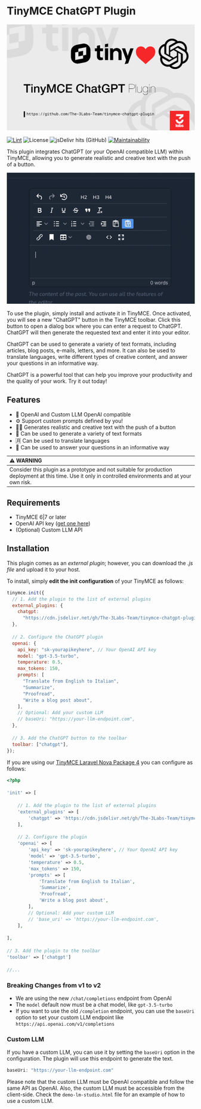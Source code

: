 # TinyMCE ChatGPT Plugin

<p align="center"><img src="https://github.com/the-3labs-team/tinymce-chatgpt-plugin/raw/HEAD/art/logo-tinyopen.svg" alt="Logo TinyMCE ChatGPT Plugin"></p>

[![Lint](https://github.com/The-3Labs-Team/tinymce-chatgpt-plugin/actions/workflows/lint.yml/badge.svg)](https://github.com/The-3Labs-Team/tinymce-chatgpt-plugin/actions/workflows/lint.yml)
![License](https://img.shields.io/github/license/the-3labs-team/tinymce-chatgpt-plugin)
![jsDelivr hits (GitHub)](https://img.shields.io/jsdelivr/gh/hy/The-3Labs-Team/tinymce-chatgpt-plugin?label=downloads)
[![Maintainability](https://api.codeclimate.com/v1/badges/1737eafb663973324bc8/maintainability)](https://codeclimate.com/github/The-3Labs-Team/tinymce-chatgpt-plugin/maintainability)

This plugin integrates ChatGPT (or your OpenAI compatible LLM) within TinyMCE, allowing you to generate realistic and creative text with the push of a button.

<p align="center"><img src="https://github.com/the-3labs-team/tinymce-chatgpt-plugin/raw/HEAD/art/demo.gif" alt="TinyMCE Demo Gif"></p>

To use the plugin, simply install and activate it in TinyMCE. Once activated, you will see a new "ChatGPT" button in the TinyMCE toolbar. Click this button to open a dialog box where you can enter a request to ChatGPT. ChatGPT will then generate the requested text and enter it into your editor.

ChatGPT can be used to generate a variety of text formats, including articles, blog posts, e-mails, letters, and more. It can also be used to translate languages, write different types of creative content, and answer your questions in an informative way.

ChatGPT is a powerful tool that can help you improve your productivity and the quality of your work. Try it out today!

## Features

- 🤖 OpenAI and Custom LLM OpenAI compatible
- ⚙️ Support custom prompts defined by you!
- 🧑‍🎨 Generates realistic and creative text with the push of a button
- 🧬 Can be used to generate a variety of text formats
- 🈷️ Can be used to translate languages
- 🙋 Can be used to answer your questions in an informative way

| :warning: WARNING                                                                                                                                         |
| :-------------------------------------------------------------------------------------------------------------------------------------------------------- |
| Consider this plugin as a prototype and not suitable for production deployment at this time. Use it only in controlled environments and at your own risk. |

## Requirements

- TinyMCE 6|7 or later
- OpenAI API key ([get one here](https://openai.com))
- (Optional) Custom LLM API

## Installation

This plugin comes as an _external plugin_; however, you can download the _.js file_ and upload it to your host.

To install, simply **edit the init configuration** of your TinyMCE as follows:

```js
tinymce.init({
  // 1. Add the plugin to the list of external plugins
  external_plugins: {
    chatgpt:
      "https://cdn.jsdelivr.net/gh/The-3Labs-Team/tinymce-chatgpt-plugin@2/dist/chatgpt.js",
  },

  // 2. Configure the ChatGPT plugin
  openai: {
    api_key: "sk-yourapikeyhere", // Your OpenAI API key
    model: "gpt-3.5-turbo",
    temperature: 0.5,
    max_tokens: 150,
    prompts: [
      "Translate from English to Italian",
      "Summarize",
      "Proofread",
      "Write a blog post about",
    ],
    // Optional: Add your custom LLM
    // baseUri: "https://your-llm-endpoint.com",
  },

  // 3. Add the ChatGPT button to the toolbar
  toolbar: ["chatgpt"],
});
```

If you are using our [TinyMCE Laravel Nova Package 4](https://github.com/murdercode/Nova4-TinymceEditor) you can configure as follows:

```php
<?php

'init' => [

    // 1. Add the plugin to the list of external plugins
    'external_plugins' => [
        'chatgpt' => 'https://cdn.jsdelivr.net/gh/The-3Labs-Team/tinymce-chatgpt-plugin@2/dist/chatgpt.js'
    ],

    // 2. Configure the plugin
    'openai' => [
        'api_key' => 'sk-yourapikeyhere', // Your OpenAI API key
        'model' => 'gpt-3.5-turbo',
        'temperature' => 0.5,
        'max_tokens' => 150,
        'prompts' => [
            'Translate from English to Italian',
            'Summarize',
            'Proofread',
            'Write a blog post about',
        ],
        // Optional: Add your custom LLM
        // 'base_uri' => 'https://your-llm-endpoint.com',
    ],

],

// 3. Add the plugin to the toolbar
'toolbar' => ['chatgpt']

//...
```

### Breaking Changes from v1 to v2

- We are using the new `/chat/completions` endpoint from OpenAI
- The `model` default now must be a chat model, like `gpt-3.5-turbo`
- If you want to use the old `/completion` endpoint, you can use the `baseUri` option to set your custom LLM endpoint like `https://api.openai.com/v1/completions`

### Custom LLM

If you have a custom LLM, you can use it by setting the `baseUri` option in the configuration. The plugin will use this endpoint to generate the text.

```js
baseUri: "https://your-llm-endpoint.com"
```

Please note that the custom LLM must be OpenAI compatible and follow the same API as OpenAI.
Also, the custom LLM must be accessible from the client-side.
Check the `demo-lm-studio.html` file for an example of how to use a custom LLM.
